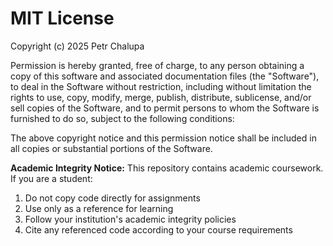 # MIT License

Copyright (c) 2025 Petr Chalupa

Permission is hereby granted, free of charge, to any person obtaining a copy
of this software and associated documentation files (the "Software"), to deal
in the Software without restriction, including without limitation the rights
to use, copy, modify, merge, publish, distribute, sublicense, and/or sell
copies of the Software, and to permit persons to whom the Software is
furnished to do so, subject to the following conditions:

The above copyright notice and this permission notice shall be included in all
copies or substantial portions of the Software.

**Academic Integrity Notice:**
This repository contains academic coursework. If you are a student:
1. Do not copy code directly for assignments
2. Use only as a reference for learning
3. Follow your institution's academic integrity policies
4. Cite any referenced code according to your course requirements